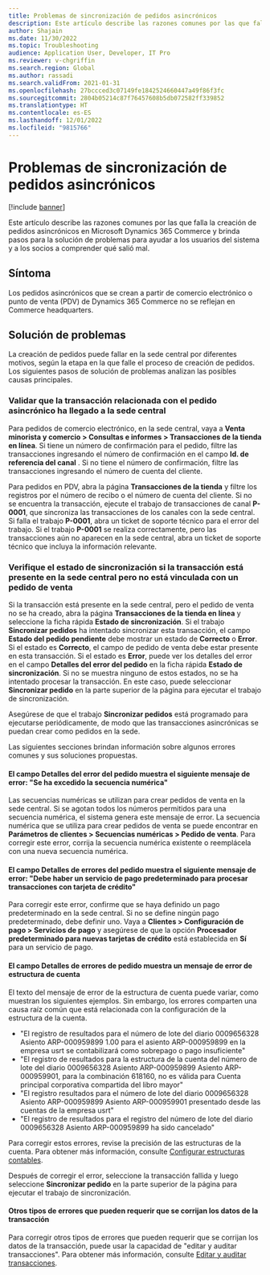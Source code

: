 ```yaml
---
title: Problemas de sincronización de pedidos asincrónicos
description: Este artículo describe las razones comunes por las que falla la creación de pedidos asincrónicos en Microsoft Dynamics 365 Commerce y brinda pasos para la solución de problemas para ayudar a los usuarios del sistema y a los socios a comprender qué salió mal.
author: Shajain
ms.date: 11/30/2022
ms.topic: Troubleshooting
audience: Application User, Developer, IT Pro
ms.reviewer: v-chgriffin
ms.search.region: Global
ms.author: rassadi
ms.search.validFrom: 2021-01-31
ms.openlocfilehash: 27bccced3c07149fe1842524660447a49f86f3fc
ms.sourcegitcommit: 2804b05214c87f76457608b5db072582ff339852
ms.translationtype: HT
ms.contentlocale: es-ES
ms.lasthandoff: 12/01/2022
ms.locfileid: "9815766"
---
```

# <a name="asynchronous-order-synchronization-issues"></a>Problemas de sincronización de pedidos asincrónicos

[!include [banner](../../includes/banner.md)]

Este artículo describe las razones comunes por las que falla la creación de pedidos asincrónicos en Microsoft Dynamics 365 Commerce y brinda pasos para la solución de problemas para ayudar a los usuarios del sistema y a los socios a comprender qué salió mal.

## <a name="symptom"></a>Síntoma

Los pedidos asincrónicos que se crean a partir de comercio electrónico o punto de venta (PDV) de Dynamics 365 Commerce no se reflejan en Commerce headquarters.

## <a name="troubleshooting"></a>Solución de problemas

La creación de pedidos puede fallar en la sede central por diferentes motivos, según la etapa en la que falle el proceso de creación de pedidos. Los siguientes pasos de solución de problemas analizan las posibles causas principales.

### <a name="validate-that-the-transaction-related-to-the-asynchronous-order-has-reached-headquarters"></a>Validar que la transacción relacionada con el pedido asincrónico ha llegado a la sede central

Para pedidos de comercio electrónico, en la sede central, vaya a **Venta minorista y comercio \> Consultas e informes \> Transacciones de la tienda en línea**. Si tiene un número de confirmación para el pedido, filtre las transacciones ingresando el número de confirmación en el campo **Id. de referencia del canal** . Si no tiene el número de confirmación, filtre las transacciones ingresando el número de cuenta del cliente.

Para pedidos en PDV, abra la página **Transacciones de la tienda** y filtre los registros por el número de recibo o el número de cuenta del cliente. Si no se encuentra la transacción, ejecute el trabajo de transacciones de canal **P-0001**, que sincroniza las transacciones de los canales con la sede central. Si falla el trabajo **P-0001**, abra un ticket de soporte técnico para el error del trabajo. Si el trabajo **P-0001** se realiza correctamente, pero las transacciones aún no aparecen en la sede central, abra un ticket de soporte técnico que incluya la información relevante.
 
### <a name="check-the-synchronization-status-if-the-transaction-is-present-in-headquarters-but-isnt-linked-with-a-sales-order"></a>Verifique el estado de sincronización si la transacción está presente en la sede central pero no está vinculada con un pedido de venta

Si la transacción está presente en la sede central, pero el pedido de venta no se ha creado, abra la página **Transacciones de la tienda en línea** y seleccione la ficha rápida **Estado de sincronización**. Si el trabajo **Sincronizar pedidos** ha intentado sincronizar esta transacción, el campo **Estado del pedido pendiente** debe mostrar un estado de **Correcto** o **Error**. Si el estado es **Correcto**, el campo de pedido de venta debe estar presente en esta transacción. Si el estado es **Error**, puede ver los detalles del error en el campo **Detalles del error del pedido** en la ficha rápida **Estado de sincronización**. Si no se muestra ninguno de estos estados, no se ha intentado procesar la transacción. En este caso, puede seleccionar **Sincronizar pedido** en la parte superior de la página para ejecutar el trabajo de sincronización.

Asegúrese de que el trabajo **Sincronizar pedidos** está programado para ejecutarse periódicamente, de modo que las transacciones asincrónicas se puedan crear como pedidos en la sede.

Las siguientes secciones brindan información sobre algunos errores comunes y sus soluciones propuestas.

#### <a name="the-order-error-details-field-shows-the-following-error-message-number-sequence-has-been-exceeded"></a>El campo Detalles del error del pedido muestra el siguiente mensaje de error: "Se ha excedido la secuencia numérica"

Las secuencias numéricas se utilizan para crear pedidos de venta en la sede central. Si se agotan todos los números permitidos para una secuencia numérica, el sistema genera este mensaje de error. La secuencia numérica que se utiliza para crear pedidos de venta se puede encontrar en **Parámetros de clientes \> Secuencias numéricas \> Pedido de venta**. Para corregir este error, corrija la secuencia numérica existente o reemplácela con una nueva secuencia numérica.

#### <a name="the-order-error-details-field-shows-the-following-error-message-there-must-be-a-default-payment-service-to-process-credit-card-transactions"></a>El campo Detalles de errores del pedido muestra el siguiente mensaje de error: "Debe haber un servicio de pago predeterminado para procesar transacciones con tarjeta de crédito"

Para corregir este error, confirme que se haya definido un pago predeterminado en la sede central. Si no se define ningún pago predeterminado, debe definir uno. Vaya a **Clientes \> Configuración de pago \> Servicios de pago** y asegúrese de que la opción **Procesador predeterminado para nuevas tarjetas de crédito** está establecida en **Sí** para un servicio de pago.
    
#### <a name="the-order-error-details-field-shows-an-account-structure-error-message"></a>El campo Detalles de errores de pedido muestra un mensaje de error de estructura de cuenta

El texto del mensaje de error de la estructura de cuenta puede variar, como muestran los siguientes ejemplos. Sin embargo, los errores comparten una causa raíz común que está relacionada con la configuración de la estructura de la cuenta.

- "El registro de resultados para el número de lote del diario 0009656328 Asiento ARP-000959899 1.00 para el asiento ARP-000959899 en la empresa usrt se contabilizará como sobrepago o pago insuficiente"
- "El registro de resultados para la estructura de la cuenta del número de lote del diario 0009656328 Asiento ARP-000959899 Asiento ARP-000959901, para la combinación 618160, no es válida para Cuenta principal corporativa compartida del libro mayor"
- "El registro resultados para el número de lote del diario 0009656328 Asiento ARP-000959899 Asiento ARP-000959901 presentado desde las cuentas de la empresa usrt"
- "El registro de resultados para el registro del número de lote del diario 0009656328 Asiento ARP-000959899 ha sido cancelado"
    
Para corregir estos errores, revise la precisión de las estructuras de la cuenta. Para obtener más información, consulte [Configurar estructuras contables](/dynamics365/finance/general-ledger/configure-account-structures).
    
Después de corregir el error, seleccione la transacción fallida y luego seleccione **Sincronizar pedido** en la parte superior de la página para ejecutar el trabajo de sincronización.
    
#### <a name="other-types-of-errors-that-might-require-the-transaction-data-to-be-fixed"></a>Otros tipos de errores que pueden requerir que se corrijan los datos de la transacción

Para corregir otros tipos de errores que pueden requerir que se corrijan los datos de la transacción, puede usar la capacidad de "editar y auditar transacciones". Para obtener más información, consulte [Editar y auditar transacciones](../edit-order-trans.md).
